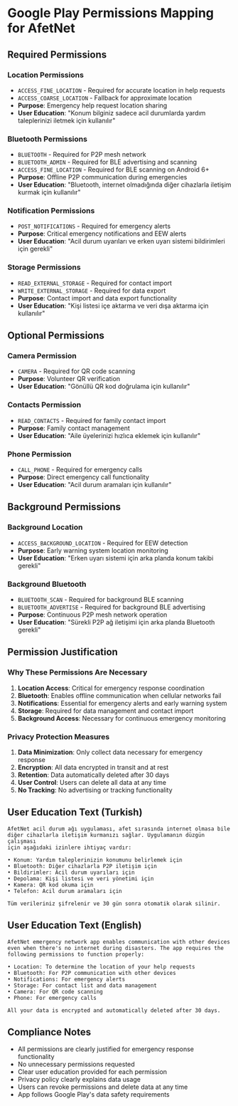 # Google Play Permissions Mapping for AfetNet

## Required Permissions

### Location Permissions
- `ACCESS_FINE_LOCATION` - Required for accurate location in help requests
- `ACCESS_COARSE_LOCATION` - Fallback for approximate location
- **Purpose**: Emergency help request location sharing
- **User Education**: "Konum bilginiz sadece acil durumlarda yardım taleplerinizi iletmek için kullanılır"

### Bluetooth Permissions
- `BLUETOOTH` - Required for P2P mesh network
- `BLUETOOTH_ADMIN` - Required for BLE advertising and scanning
- `ACCESS_FINE_LOCATION` - Required for BLE scanning on Android 6+
- **Purpose**: Offline P2P communication during emergencies
- **User Education**: "Bluetooth, internet olmadığında diğer cihazlarla iletişim kurmak için kullanılır"

### Notification Permissions
- `POST_NOTIFICATIONS` - Required for emergency alerts
- **Purpose**: Critical emergency notifications and EEW alerts
- **User Education**: "Acil durum uyarıları ve erken uyarı sistemi bildirimleri için gerekli"

### Storage Permissions
- `READ_EXTERNAL_STORAGE` - Required for contact import
- `WRITE_EXTERNAL_STORAGE` - Required for data export
- **Purpose**: Contact import and data export functionality
- **User Education**: "Kişi listesi içe aktarma ve veri dışa aktarma için kullanılır"

## Optional Permissions

### Camera Permission
- `CAMERA` - Required for QR code scanning
- **Purpose**: Volunteer QR verification
- **User Education**: "Gönüllü QR kod doğrulama için kullanılır"

### Contacts Permission
- `READ_CONTACTS` - Required for family contact import
- **Purpose**: Family contact management
- **User Education**: "Aile üyelerinizi hızlıca eklemek için kullanılır"

### Phone Permission
- `CALL_PHONE` - Required for emergency calls
- **Purpose**: Direct emergency call functionality
- **User Education**: "Acil durum aramaları için kullanılır"

## Background Permissions

### Background Location
- `ACCESS_BACKGROUND_LOCATION` - Required for EEW detection
- **Purpose**: Early warning system location monitoring
- **User Education**: "Erken uyarı sistemi için arka planda konum takibi gerekli"

### Background Bluetooth
- `BLUETOOTH_SCAN` - Required for background BLE scanning
- `BLUETOOTH_ADVERTISE` - Required for background BLE advertising
- **Purpose**: Continuous P2P mesh network operation
- **User Education**: "Sürekli P2P ağ iletişimi için arka planda Bluetooth gerekli"

## Permission Justification

### Why These Permissions Are Necessary

1. **Location Access**: Critical for emergency response coordination
2. **Bluetooth**: Enables offline communication when cellular networks fail
3. **Notifications**: Essential for emergency alerts and early warning system
4. **Storage**: Required for data management and contact import
5. **Background Access**: Necessary for continuous emergency monitoring

### Privacy Protection Measures

1. **Data Minimization**: Only collect data necessary for emergency response
2. **Encryption**: All data encrypted in transit and at rest
3. **Retention**: Data automatically deleted after 30 days
4. **User Control**: Users can delete all data at any time
5. **No Tracking**: No advertising or tracking functionality

## User Education Text (Turkish)

```
AfetNet acil durum ağı uygulaması, afet sırasında internet olmasa bile 
diğer cihazlarla iletişim kurmanızı sağlar. Uygulamanın düzgün çalışması 
için aşağıdaki izinlere ihtiyaç vardır:

• Konum: Yardım taleplerinizin konumunu belirlemek için
• Bluetooth: Diğer cihazlarla P2P iletişim için
• Bildirimler: Acil durum uyarıları için
• Depolama: Kişi listesi ve veri yönetimi için
• Kamera: QR kod okuma için
• Telefon: Acil durum aramaları için

Tüm verileriniz şifrelenir ve 30 gün sonra otomatik olarak silinir.
```

## User Education Text (English)

```
AfetNet emergency network app enables communication with other devices 
even when there's no internet during disasters. The app requires the 
following permissions to function properly:

• Location: To determine the location of your help requests
• Bluetooth: For P2P communication with other devices
• Notifications: For emergency alerts
• Storage: For contact list and data management
• Camera: For QR code scanning
• Phone: For emergency calls

All your data is encrypted and automatically deleted after 30 days.
```

## Compliance Notes

- All permissions are clearly justified for emergency response functionality
- No unnecessary permissions requested
- Clear user education provided for each permission
- Privacy policy clearly explains data usage
- Users can revoke permissions and delete data at any time
- App follows Google Play's data safety requirements
